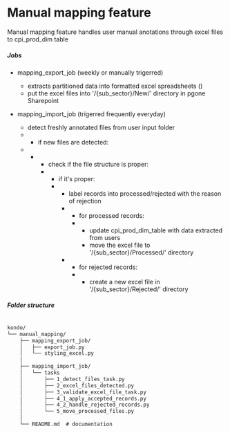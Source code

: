 # Manual mapping feature

Manual mapping feature handles user manual anotations through excel files to cpi_prod_dim table

##### Jobs
- mapping_export_job (weekly or manually trigerred)
  - extracts partitioned data into formatted excel spreadsheets ()
  - put the excel files into '/{sub_sector}/New/' directory in pgone Sharepoint
 
- mapping_import_job (trigerred frequently everyday)
  - detect freshly annotated files from user input folder
  - -   if new files are detected:
  - - - check if the file structure is proper:
      - - if it's proper:
        - - label records into processed/rejected with the reason of rejection
          - - for processed records:
            - - update cpi_prod_dim_table with data extracted from users
              - move the excel file to '/{sub_sector}/Processed/' directory
          - - for rejected records:
            - - create a new excel file in '/{sub_sector}/Rejected/' directory
    

##### Folder structure
```txt

kondo/
└── manual_mapping/
    ├── mapping_export_job/
    │   ├── export_job.py
    │   └── styling_excel.py 
    │
    ├── mapping_import_job/
    │   └── tasks
    │       ├── 1_detect_files_task.py
    │       ├── 2_excel_files_detected.py
    │       ├── 3_validate_excel_file_task.py
    │       ├── 4_1_apply_accepted_records.py
    │       ├── 4_2_handle_rejected_records.py
    │       └── 5_move_processed_files.py
    │
    └── README.md  # documentation
```
